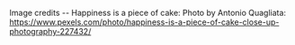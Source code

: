 Image credits
-- Happiness is a piece of cake: Photo by Antonio Quagliata: https://www.pexels.com/photo/happiness-is-a-piece-of-cake-close-up-photography-227432/